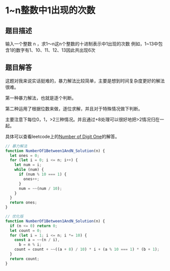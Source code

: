 # 1~n整数中1出现的次数

## 题目描述

输入一个整数 n ，求1～n这n个整数的十进制表示中1出现的次数
例如，1~13中包含1的数字有1、10、11、12、13因此共出现6次

## 题目解答
这题对我来说实话挺难的，暴力解法比较简单，主要是想到时间复杂度更好的解法很难。

第一种暴力解法，也就是逐个判断。

第二种运用了根据位数来做，逐位求解，并且对于特殊情况做下判断。

主要注意下每位0，1，>2三种情况。并且通过+8处理可以很好地把>2情况归在一起。

具体可以查看leetcode上的[Number of Digit One](https://leetcode.com/problems/number-of-digit-one/discuss/64381/4-lines-olog-n-cjavapython)的解答。

```javascript
// 暴力解法
function NumberOf1Between1AndN_Solution(n) {
  let ones = 0;
  for (let i = 0; i <= n; i++) {
    let num = i;
    while (num) {
      if (num % 10 === 1) {
        ones++;
      }
      num = ~~(num / 10);
    }
  }
  return ones;
}
```
```javascript
// 优化版
function NumberOf1Between1AndN_Solution(n) {
  if (n <= 0) return 0;
  let count = 0;
  for (let i = 1; i <= n; i *= 10) {
    const a = ~~(n / i),
      b = n % i;
    count = count + ~~((a + 8) / 10) * i + (a % 10 === 1) * (b + 1);
  }
  return count;
}
```